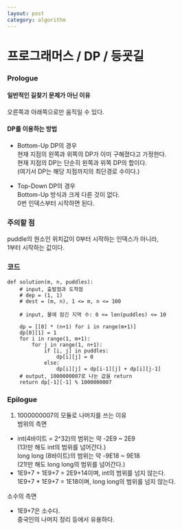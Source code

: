 ```yaml
---
layout: post
category: algorithm
---
```


# 프로그래머스 / DP / 등굣길

### Prologue
#### 일반적인 길찾기 문제가 아닌 이유  
오른쪽과 아래쪽으로만 움직일 수 있다.

#### DP를 이용하는 방법  
- Bottom-Up DP의 경우  
현재 지점의 왼쪽과 위쪽의 DP가 이미 구해졌다고 가정한다.  
현재 지점의 DP는 단순히 왼쪽과 위쪽 DP의 합이다.  
(여기서 DP는 해당 지점까지의 최단경로 수이다.)  

- Top-Down DP의 경우  
Bottom-Up 방식과 크게 다른 것이 없다.  
0번 인덱스부터 시작하면 된다.  

### 주의할 점  
puddle의 원소인 위치값이 0부터 시작하는 인덱스가 아니라,  
1부터 시작하는 값이다.  

### 코드
```
def solution(m, n, puddles):
    # input, 출발점과 도착점
    # dep = (1, 1)
    # dest = (m, n), 1 <= m, n <= 100
    
    # input, 물에 잠긴 지역 수: 0 <= len(puddles) <= 10
    
    dp = [[0] * (n+1) for i in range(m+1)]
    dp[0][1] = 1
    for i in range(1, m+1):
        for j in range(1, n+1):
            if [i, j] in puddles:
                dp[i][j] = 0
            else:
                dp[i][j] = dp[i-1][j] + dp[i][j-1]
    # output, 1000000007로 나눈 값을 return
    return dp[-1][-1] % 1000000007
```

### Epilogue
1. 1000000007의 모듈로 나머지를 쓰는 이유  
범위의 측면  
- int(4바이트 = 2^32)의 범위는 약 -2E9 ~ 2E9  
  (13!만 해도 int의 범위를 넘어간다.)  
  long long (8바이트)의 범위는 약 -9E18 ~ 9E18  
  (21!만 해도 long long의 범위를 넘어간다.)  
- 1E9+7 + 1E9+7 = 2E9+14이며, int의 범위를 넘지 않는다.  
  1E9+7 * 1E9+7 = 1E18이며, long long의 범위를 넘지 않는다.  

소수의 측면  
- 1E9+7은 소수다.  
  중국인의 나머지 정리 등에서 유용하다.
